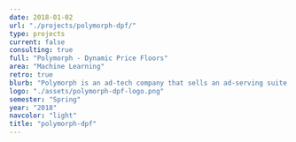 ```yaml
---
date: 2018-01-02
url: "./projects/polymorph-dpf/"
type: projects
current: false
consulting: true
full: "Polymorph - Dynamic Price Floors"
area: "Machine Learning"
retro: true
blurb: "Polymorph is an ad-tech company that sells an ad-serving suite for publishers. We researched, implemented, and evaluated several algorithms for setting dynamic price floors to lift publisher revenue, given ad auction data with static reserve prices in effect."
logo: "./assets/polymorph-dpf-logo.png"
semester: "Spring"
year: "2018"
navcolor: "light"
title: "polymorph-dpf"
---
```

